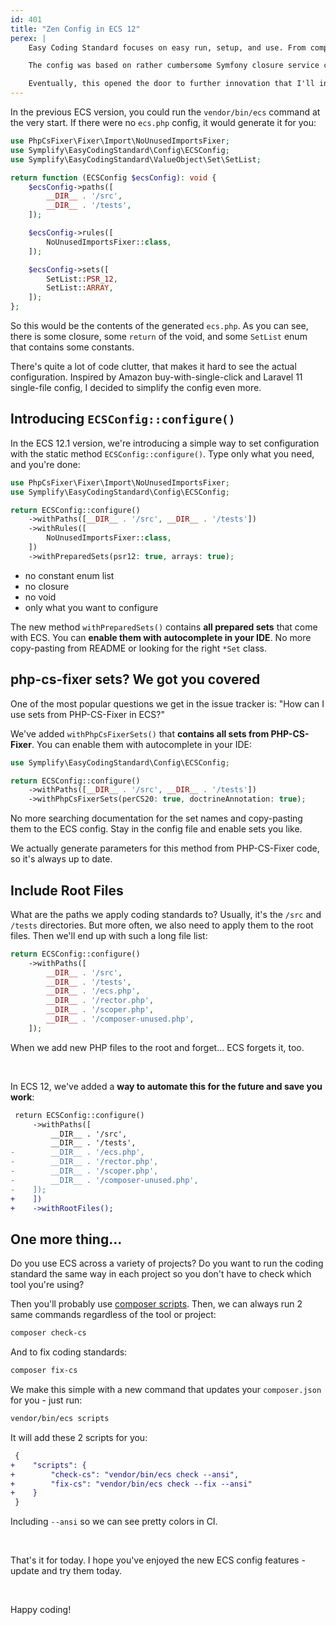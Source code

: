 ```yaml
---
id: 401
title: "Zen Config in ECS 12"
perex: |
    Easy Coding Standard focuses on easy run, setup, and use. From composer requirement through the automated setup to the config.

    The config was based on rather cumbersome Symfony closure service configs. But last year, I [switched the DI container to Laravel](/blog/experiment-how-i-replaced-symfony-di-with-laravel-container-in-ecs).

    Eventually, this opened the door to further innovation that I'll introduce today.
---
```


In the previous ECS version, you could run the `vendor/bin/ecs` command at the very start. If there were no `ecs.php` config, it would generate it for you:

```php
use PhpCsFixer\Fixer\Import\NoUnusedImportsFixer;
use Symplify\EasyCodingStandard\Config\ECSConfig;
use Symplify\EasyCodingStandard\ValueObject\Set\SetList;

return function (ECSConfig $ecsConfig): void {
    $ecsConfig->paths([
        __DIR__ . '/src',
        __DIR__ . '/tests',
    ]);

    $ecsConfig->rules([
        NoUnusedImportsFixer::class,
    ]);

    $ecsConfig->sets([
        SetList::PSR_12,
        SetList::ARRAY,
    ]);
};
```

So this would be the contents of the generated `ecs.php`. As you can see, there is some closure, some `return` of the void, and some `SetList` enum that contains some constants.

There's quite a lot of code clutter, that makes it hard to see the actual configuration. Inspired by Amazon buy-with-single-click and Laravel 11 single-file config, I decided to simplify the config even more.

## Introducing `ECSConfig::configure()`

In the ECS 12.1 version, we're introducing a simple way to set configuration with the static method `ECSConfig::configure()`. Type
only what you need, and you're done:

```php
use PhpCsFixer\Fixer\Import\NoUnusedImportsFixer;
use Symplify\EasyCodingStandard\Config\ECSConfig;

return ECSConfig::configure()
    ->withPaths([__DIR__ . '/src', __DIR__ . '/tests'])
    ->withRules([
        NoUnusedImportsFixer::class,
    ])
    ->withPreparedSets(psr12: true, arrays: true);
```

* no constant enum list
* no closure
* no void
* only what you want to configure

The new method `withPreparedSets()` contains **all prepared sets** that come with ECS. You can **enable them with autocomplete in your IDE**. No more copy-pasting from README or looking for the right `*Set` class.

## php-cs-fixer sets? We got you covered

One of the most popular questions we get in the issue tracker is: "How can I use sets from PHP-CS-Fixer in ECS?"

We've added `withPhpCsFixerSets()` that **contains all sets from PHP-CS-Fixer**. You can enable them with autocomplete in your IDE:

```php
use Symplify\EasyCodingStandard\Config\ECSConfig;

return ECSConfig::configure()
    ->withPaths([__DIR__ . '/src', __DIR__ . '/tests'])
    ->withPhpCsFixerSets(perCS20: true, doctrineAnnotation: true);
```

No more searching documentation for the set names and copy-pasting them to the ECS config. Stay in the config file and enable sets you like.

We actually generate parameters for this method from PHP-CS-Fixer code, so it's always up to date.

## Include Root Files

What are the paths we apply coding standards to? Usually, it's the `/src` and `/tests` directories. But more often, we also need to apply them to the root files. Then we'll end up with such a long file list:

```php
return ECSConfig::configure()
    ->withPaths([
        __DIR__ . '/src',
        __DIR__ . '/tests',
        __DIR__ . '/ecs.php',
        __DIR__ . '/rector.php',
        __DIR__ . '/scoper.php',
        __DIR__ . '/composer-unused.php',
    ]);
```

When we add new PHP files to the root and forget... ECS forgets it, too.

<br>

In ECS 12, we've added a **way to automate this for the future and save you work**:

```diff
 return ECSConfig::configure()
     ->withPaths([
         __DIR__ . '/src',
         __DIR__ . '/tests',
-        __DIR__ . '/ecs.php',
-        __DIR__ . '/rector.php',
-        __DIR__ . '/scoper.php',
-        __DIR__ . '/composer-unused.php',
-    ]);
+    ])
+    ->withRootFiles();
```

## One more thing...

Do you use ECS across a variety of projects? Do you want to run the coding standard the same way in each project so you don't have to check which tool you're using?

Then you'll probably use [composer scripts](https://blog.martinhujer.cz/have-you-tried-composer-scripts/). Then, we can always run 2 same commands regardless of the tool or project:

```bash
composer check-cs
```

And to fix coding standards:

```bash
composer fix-cs
```

We make this simple with a new command that updates your `composer.json` for you - just run:

```bash
vendor/bin/ecs scripts
```

It will add these 2 scripts for you:

```diff
 {
+    "scripts": {
+        "check-cs": "vendor/bin/ecs check --ansi",
+        "fix-cs": "vendor/bin/ecs check --fix --ansi"
+    }
 }
```

Including `--ansi` so we can see pretty colors in CI.

<br>

That's it for today. I hope you've enjoyed the new ECS config features - update and try them today.

<br>

Happy coding!

